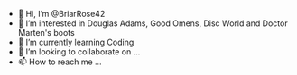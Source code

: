 - 👋 Hi, I’m @BriarRose42
- 👀 I’m interested in Douglas Adams, Good Omens, Disc World and Doctor Marten's boots
- 🌱 I’m currently learning Coding
- 💞️ I’m looking to collaborate on ...
- 📫 How to reach me ...

<!---
BriarRose42/BriarRose42 is a ✨ special ✨ repository because its `README.md` (this file) appears on your GitHub profile.
You can click the Preview link to take a look at your changes.
--->
